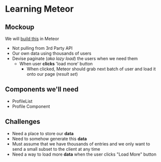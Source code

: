 # Learning Meteor

## Mockoup
We will [build this](https://i.imgur.com/xZkOIvo.png) in Meteor

* Not pulling from 3rd Party API
* Our own data using thousands of users
* Devise paginate (_aka lazy load_) the users when we need them
    - When user **clicks** 'load more' button
        + When clicked, Meteor should grab next batch of user and load it onto our page (_result set_)

## Components we'll need
* ProfileList
* Profile Component

## Challenges
* Need a place to store our **data**
* Need to somehow generate this **data**
* Must assume that we have thousands of entries and we only want to send a small subset to the client at any time
* Need a way to load more **data** when the user clicks "Load More" button


